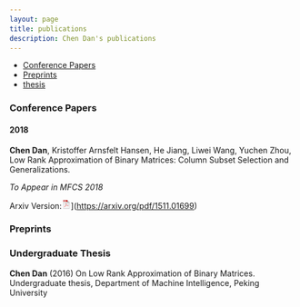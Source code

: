 ```yaml
---
layout: page
title: publications
description: Chen Dan's publications
---
```


<div class="navbar">
    <div class="navbar-inner">
        <ul class="nav">
             <li><a href="#conference">Conference Papers</a></li>
            <li><a href="#techreports">Preprints</a></li>
            <li><a href="#thesis">thesis</a></li>
        </ul>
    </div>
</div>



### <a name="conference"></a>Conference Papers

#### 2018

**Chen Dan**, Kristoffer Arnsfelt Hansen, He Jiang, Liwei Wang, Yuchen Zhou, Low Rank Approximation of Binary Matrices: Column Subset Selection and Generalizations. 

*To Appear in MFCS 2018*

Arxiv Version:![pdf](icons16/pdf-icon.png)](https://arxiv.org/pdf/1511.01699)

### <a name="Preprints"></a>Preprints





### <a name="thesis"></a>Undergraduate Thesis

**Chen Dan** (2016) On Low Rank Approximation of Binary Matrices.  Undergraduate thesis, Department of Machine Intelligence,
Peking University

